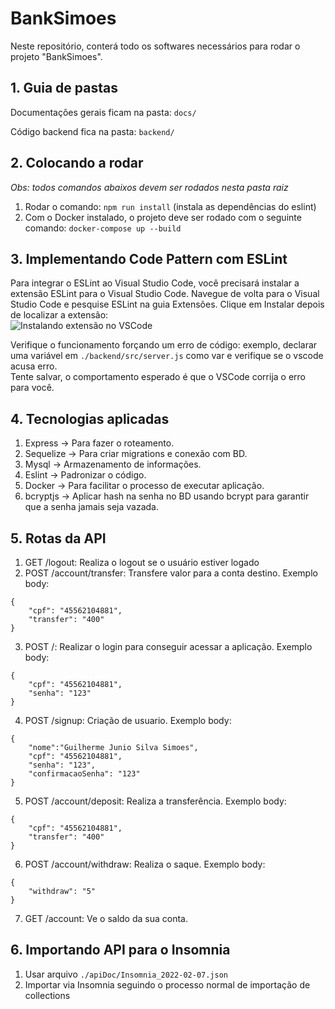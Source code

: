 # BankSimoes
  
Neste repositório, conterá todo os softwares necessários para rodar o projeto "BankSimoes".  
  
## 1. Guia de pastas
  
Documentações gerais ficam na pasta: `docs/`  
  
Código backend fica na pasta: `backend/`

## 2. Colocando a rodar
  
*Obs: todos comandos abaixos devem ser rodados nesta pasta raiz*
1. Rodar o comando: `npm run install` (instala as dependências do eslint)
2. Com o Docker instalado, o projeto deve ser rodado com o seguinte comando: `docker-compose up --build`


## 3. Implementando Code Pattern com ESLint
Para integrar o ESLint ao Visual Studio Code, você precisará instalar a extensão ESLint para o Visual Studio Code. Navegue de volta para o Visual Studio Code e pesquise ESLint na guia Extensões. Clique em Instalar depois de localizar a extensão:  
![Instalando extensão no VSCode](https://assets.digitalocean.com/articles/linting-and-formatting-with-eslint-in-vs-code/2.png)
  
Verifique o funcionamento forçando um erro de código: exemplo, declarar uma variável em `./backend/src/server.js` como var e verifique se o vscode acusa erro.  
Tente salvar, o comportamento esperado é que o VSCode corrija o erro para você.  
  
## 4. Tecnologias aplicadas
1. Express -> Para fazer o roteamento.
2. Sequelize -> Para criar migrations e conexão com BD.
3. Mysql -> Armazenamento de informações.
4. Eslint -> Padronizar o código.
5. Docker -> Para facilitar o processo de executar aplicação.
6. bcryptjs -> Aplicar hash na senha no BD usando bcrypt para garantir que a senha jamais seja vazada.

## 5. Rotas da API
1. GET /logout: Realiza o logout se o usuário estiver logado
2. POST /account/transfer: Transfere valor para a conta destino. Exemplo body:  
```
{
	"cpf": "45562104881",
	"transfer": "400"	
}
```
3. POST /: Realizar o login para conseguir acessar a aplicação. Exemplo body:
```
{
	"cpf": "45562104881",
	"senha": "123"
}
```
4. POST /signup: Criação de usuario. Exemplo body:
```
{
	"nome":"Guilherme Junio Silva Simoes",
	"cpf": "45562104881",
	"senha": "123",
	"confirmacaoSenha": "123"
}
```
5. POST /account/deposit: Realiza a transferência. Exemplo body:
```
{
	"cpf": "45562104881",
	"transfer": "400"	
}
```
6. POST /account/withdraw: Realiza o saque. Exemplo body:
```
{
	"withdraw": "5"
}
```
7. GET /account: Ve o saldo da sua conta.

## 6. Importando API para o Insomnia
1. Usar arquivo `./apiDoc/Insomnia_2022-02-07.json`
2. Importar via Insomnia seguindo o processo normal de importação de collections